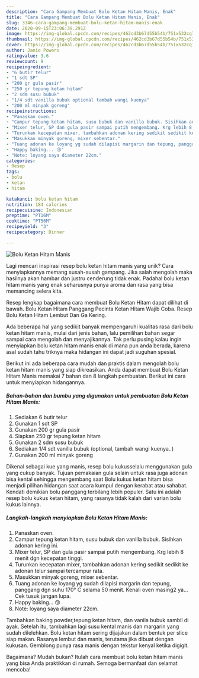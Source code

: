 ```yaml
---
description: "Cara Gampang Membuat Bolu Ketan Hitam Manis, Enak"
title: "Cara Gampang Membuat Bolu Ketan Hitam Manis, Enak"
slug: 3346-cara-gampang-membuat-bolu-ketan-hitam-manis-enak
date: 2020-09-15T23:06:39.291Z
image: https://img-global.cpcdn.com/recipes/462cd3b67d55b54b/751x532cq70/bolu-ketan-hitam-manis-foto-resep-utama.jpg
thumbnail: https://img-global.cpcdn.com/recipes/462cd3b67d55b54b/751x532cq70/bolu-ketan-hitam-manis-foto-resep-utama.jpg
cover: https://img-global.cpcdn.com/recipes/462cd3b67d55b54b/751x532cq70/bolu-ketan-hitam-manis-foto-resep-utama.jpg
author: Janie Powers
ratingvalue: 3.6
reviewcount: 9
recipeingredient:
- "6 butir telur"
- "1 sdt SP"
- "200 gr gula pasir"
- "250 gr tepung ketan hitam"
- "2 sdm susu bubuk"
- "1/4 sdt vanilla bubuk optional tambah wangi kuenya"
- "200 ml minyak goreng"
recipeinstructions:
- "Panaskan oven."
- "Campur tepung ketan hitam, susu bubuk dan vanilla bubuk. Sisihkan adonan kering ini."
- "Mixer telur, SP dan gula pasir sampai putih mengembang. Krg lebih 8 menit dgn kecepatan tinggi."
- "Turunkan kecepatan mixer, tambahkan adonan kering sedikit sedikit ke adonan telur sampai tercampur rata."
- "Masukkan minyak goreng, mixer sebentar."
- "Tuang adonan ke loyang yg sudah dilapisi margarin dan tepung, panggang dgn suhu 170° C selama 50 menit. Kenali oven masing2 ya... Cek tusuk jangan lupa."
- "Happy baking... 😘"
- "Note: loyang saya diameter 22cm."
categories:
- Resep
tags:
- bolu
- ketan
- hitam

katakunci: bolu ketan hitam 
nutrition: 184 calories
recipecuisine: Indonesian
preptime: "PT16M"
cooktime: "PT56M"
recipeyield: "3"
recipecategory: Dinner

---
```



![Bolu Ketan Hitam Manis](https://img-global.cpcdn.com/recipes/462cd3b67d55b54b/751x532cq70/bolu-ketan-hitam-manis-foto-resep-utama.jpg)

Lagi mencari inspirasi resep bolu ketan hitam manis yang unik? Cara menyiapkannya memang susah-susah gampang. Jika salah mengolah maka hasilnya akan hambar dan justru cenderung tidak enak. Padahal bolu ketan hitam manis yang enak seharusnya punya aroma dan rasa yang bisa memancing selera kita.

Resep lengkap bagaimana cara membuat Bolu Ketan Hitam dapat dilihat di bawah. Bolu Ketan Hitam Panggang Pecinta Ketan Hitam Wajib Coba. Resep Bolu Ketan Hitam Lembut Dan Ga Kering.

Ada beberapa hal yang sedikit banyak mempengaruhi kualitas rasa dari bolu ketan hitam manis, mulai dari jenis bahan, lalu pemilihan bahan segar sampai cara mengolah dan menyajikannya. Tak perlu pusing kalau ingin menyiapkan bolu ketan hitam manis enak di mana pun anda berada, karena asal sudah tahu triknya maka hidangan ini dapat jadi suguhan spesial.


Berikut ini ada beberapa cara mudah dan praktis dalam mengolah bolu ketan hitam manis yang siap dikreasikan. Anda dapat membuat Bolu Ketan Hitam Manis memakai 7 bahan dan 8 langkah pembuatan. Berikut ini cara untuk menyiapkan hidangannya.

<!--inarticleads1-->

##### Bahan-bahan dan bumbu yang digunakan untuk pembuatan Bolu Ketan Hitam Manis:

1. Sediakan 6 butir telur
1. Gunakan 1 sdt SP
1. Gunakan 200 gr gula pasir
1. Siapkan 250 gr tepung ketan hitam
1. Gunakan 2 sdm susu bubuk
1. Sediakan 1/4 sdt vanilla bubuk (optional, tambah wangi kuenya..)
1. Gunakan 200 ml minyak goreng


Dikenal sebagai kue yang manis, resep bolu kukusselalu menggunakan gula yang cukup banyak. Tujuan pemakaian gula selain untuk rasa juga adonan bisa kental sehingga mengembang saat Bolu kukus ketan hitam bisa menjadi pilihan hidangan saat acara kumpul dengan kerabat atau sahabat. Kendati demikian bolu panggang terbilang lebih populer. Satu ini adalah resep bolu kukus ketan hitam, yang rasanya tidak kalah dari varian bolu kukus lainnya. 

<!--inarticleads2-->

##### Langkah-langkah menyiapkan Bolu Ketan Hitam Manis:

1. Panaskan oven.
1. Campur tepung ketan hitam, susu bubuk dan vanilla bubuk. Sisihkan adonan kering ini.
1. Mixer telur, SP dan gula pasir sampai putih mengembang. Krg lebih 8 menit dgn kecepatan tinggi.
1. Turunkan kecepatan mixer, tambahkan adonan kering sedikit sedikit ke adonan telur sampai tercampur rata.
1. Masukkan minyak goreng, mixer sebentar.
1. Tuang adonan ke loyang yg sudah dilapisi margarin dan tepung, panggang dgn suhu 170° C selama 50 menit. Kenali oven masing2 ya... Cek tusuk jangan lupa.
1. Happy baking... 😘
1. Note: loyang saya diameter 22cm.


Tambahkan baking powder,tepung ketan hitam, dan vanila bubuk sambil di ayak. Setelah itu, tambahkan lagi susu kental manis dan margarin yang sudah dilelehkan. Bolu ketan hitam sering dijajakan dalam bentuk per slice siap makan. Rasanya lembut dan manis, terutama jika dibuat dengan kukusan. Gemblong punya rasa manis dengan tekstur kenyal ketika digigit. 

Bagaimana? Mudah bukan? Itulah cara membuat bolu ketan hitam manis yang bisa Anda praktikkan di rumah. Semoga bermanfaat dan selamat mencoba!
